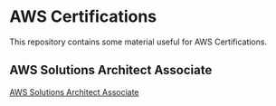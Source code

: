 # AWS Certifications
This repository contains some material useful for AWS Certifications.

## AWS Solutions Architect Associate
[AWS Solutions Architect Associate](aws-solutions-architect-associate.md)

